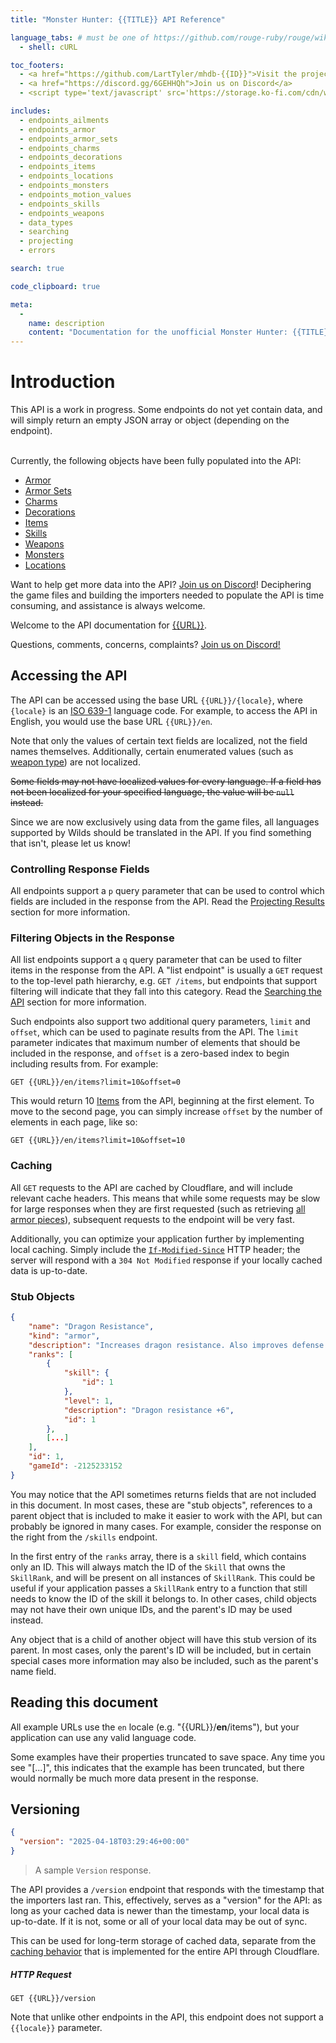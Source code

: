 ```yaml
---
title: "Monster Hunter: {{TITLE}} API Reference"

language_tabs: # must be one of https://github.com/rouge-ruby/rouge/wiki/List-of-supported-languages-and-lexers
  - shell: cURL

toc_footers:
  - <a href="https://github.com/LartTyler/mhdb-{{ID}}">Visit the project on Github</a>
  - <a href="https://discord.gg/6GEHHQh">Join us on Discord</a>
  - <script type='text/javascript' src='https://storage.ko-fi.com/cdn/widget/Widget_2.js'></script><script type='text/javascript'>kofiwidget2.init('Support us on Ko-fi', '#72a4f2', 'E1E41BOLDX');kofiwidget2.draw();</script> 

includes:
  - endpoints_ailments
  - endpoints_armor
  - endpoints_armor_sets
  - endpoints_charms
  - endpoints_decorations
  - endpoints_items
  - endpoints_locations
  - endpoints_monsters
  - endpoints_motion_values
  - endpoints_skills
  - endpoints_weapons
  - data_types
  - searching
  - projecting
  - errors

search: true

code_clipboard: true

meta:
  - 
    name: description
    content: "Documentation for the unofficial Monster Hunter: {{TITLE}} API"
---
```


# Introduction
<aside class="notice">
  This API is a work in progress. Some endpoints do not yet contain data, and will simply return an empty
  JSON array or object (depending on the endpoint).<br><br>

  Currently, the following objects have been fully populated into the API:<br>
  <ul>
    <li><a href="#armor">Armor</a></li>
    <li><a href="#armor-sets">Armor Sets</a></li>
    <li><a href="#charms">Charms</a></li>
    <li><a href="#decorations">Decorations</a></li>
    <li><a href="#items">Items</a></li>
    <li><a href="#skills">Skills</a></li>
    <li><a href="#weapons">Weapons</a></li>
    <li><a href="#monsters">Monsters</a></li>
    <li><a href="#locations">Locations</a></li>
  </ul>

  Want to help get more data into the API? <a href="https://discord.gg/6GEHHQh">Join us on Discord</a>! Deciphering the
  game files and building the importers needed to populate the API is time consuming, and assistance is always welcome.
</aside>

Welcome to the API documentation for [{{URL}}]({{URL}}).

Questions, comments, concerns, complaints? [Join us on Discord!](https://discord.gg/6GEHHQh)

## Accessing the API
The API can be accessed using the base URL `{{URL}}/{locale}`, where `{locale}` is an
[ISO 639-1](https://en.wikipedia.org/wiki/ISO_639-1) language code. For example, to access the API in English, you would
use the base URL `{{URL}}/en`.

Note that only the values of certain text fields are localized, not the field names themselves. Additionally, certain
enumerated values (such as [weapon type](#weaponkind)) are not localized.

~~Some fields may not have localized values for every language. If a field has not been localized for your specified
language, the value will be `null` instead.~~

Since we are now exclusively using data from the game files, all languages supported by Wilds should be translated in
the API. If you find something that isn't, please let us know!

### Controlling Response Fields
All endpoints support a `p` query parameter that can be used to control which fields are included in the response
from the API. Read the [Projecting Results](#projecting-results) section for more information.

### Filtering Objects in the Response
All list endpoints support a `q` query parameter that can be used to filter items in the response from the API. A
"list endpoint" is usually a `GET` request to the top-level path hierarchy, e.g. `GET /items`, but endpoints that
support filtering will indicate that they fall into this category. Read the [Searching the API](#searching-the-api)
section for more information.

Such endpoints also support two additional query parameters, `limit` and `offset`, which can be used to paginate
results from the API. The `limit` parameter indicates that maximum number of elements that should be included in the
response, and `offset` is a zero-based index to begin including results from. For example:

`GET {{URL}}/en/items?limit=10&offset=0`

This would return 10 [Items](#items) from the API, beginning at the first element. To move to the second page, you can
simply increase `offset` by the number of elements in each page, like so:

`GET {{URL}}/en/items?limit=10&offset=10`

### Caching
All `GET` requests to the API are cached by Cloudflare, and will include relevant cache headers. This means that while
some requests may be slow for large responses when they are first requested (such as retrieving
[all armor pieces](#list-all-armor)), subsequent requests to the endpoint will be very fast.

Additionally, you can optimize your application further by implementing local caching. Simply include the
[`If-Modified-Since`](https://developer.mozilla.org/en-US/docs/Web/HTTP/Headers/If-Modified-Since) HTTP header; the
server will respond with a `304 Not Modified` response if your locally cached data is up-to-date.

### Stub Objects
```json
{
    "name": "Dragon Resistance",
    "kind": "armor",
    "description": "Increases dragon resistance. Also improves defense at higher levels.",
    "ranks": [
        {
            "skill": {
                "id": 1
            },
            "level": 1,
            "description": "Dragon resistance +6",
            "id": 1
        },
        [...]
    ],
    "id": 1,
    "gameId": -2125233152
}
```

You may notice that the API sometimes returns fields that are not included in this document. In most cases, these are
"stub objects", references to a parent object that is included to make it easier to work with the API, but can probably
be ignored in many cases. For example, consider the response on the right from the `/skills` endpoint.

In the first entry of the `ranks` array, there is a `skill` field, which contains only an ID. This will always match
the ID of the `Skill` that owns the `SkillRank`, and will be present on all instances of `SkillRank`. This could be
useful if your application passes a `SkillRank` entry to a function that still needs to know the ID of the skill it
belongs to. In other cases, child objects may not have their own unique IDs, and the parent's ID may be used instead.

Any object that is a child of another object will have this stub version of its parent. In most cases, only the parent's
ID will be included, but in certain special cases more information may also be included, such as the parent's name
field.

## Reading this document
All example URLs use the `en` locale (e.g. "{{URL}}/**en**/items"), but your application can use any valid language code.

Some examples have their properties truncated to save space. Any time you see "[...]", this indicates that the example
has been truncated, but there would normally be much more data present in the response.

## Versioning
```json
{
  "version": "2025-04-18T03:29:46+00:00"
}
```
> A sample `Version` response.

The API provides a `/version` endpoint that responds with the timestamp that the importers last ran. This, effectively,
serves as a "version" for the API: as long as your cached data is newer than the timestamp, your local data is
up-to-date. If it is not, some or all of your local data may be out of sync.

This can be used for long-term storage of cached data, separate from the [caching behavior](#caching) that is
implemented for the entire API through Cloudflare.

##### HTTP Request
`GET {{URL}}/version`

Note that unlike other endpoints in the API, this endpoint does not support a `{{locale}}` parameter.